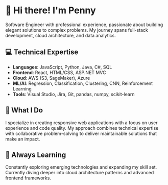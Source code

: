 # 👋 Hi there! I'm Penny

Software Engineer with  professional experience, passionate about building elegant solutions to complex problems. My journey spans full-stack development, cloud architecture, and data analytics.

## 💻 Technical Expertise

- **Languages**: JavaScript, Python, Java, C#, SQL
- **Frontend**: React, HTML/CSS, ASP.NET MVC
- **Cloud**: AWS (S3, SageMaker), Azure
- **ML/AI**: Regression, Classification, Clustering, CNN, Reinforcement Learning
- **Tools**: Visual Studio, Jira, Git, pandas, numpy, scikit-learn

## 🚀 What I Do

I specialize in creating responsive web applications with a focus on user experience and code quality. My approach combines technical expertise with collaborative problem-solving to deliver maintainable solutions that make an impact.

## 🌱 Always Learning

Constantly exploring emerging technologies and expanding my skill set. Currently diving deeper into cloud architecture patterns and advanced frontend frameworks.


